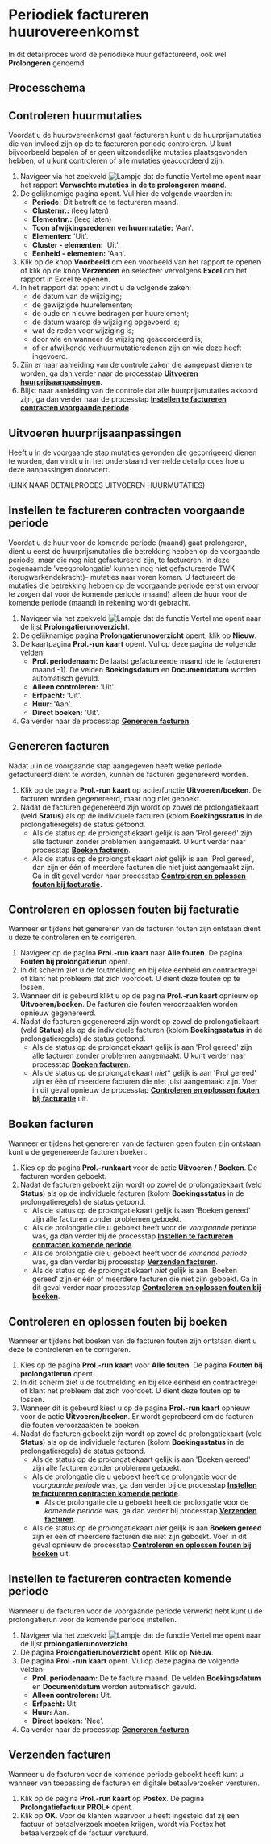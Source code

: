 # Periodiek factureren huurovereenkomst

In dit detailproces word de periodieke huur gefactureerd, ook wel **Prolongeren** genoemd.

## Processchema

## Controleren huurmutaties

Voordat u de huurovereenkomst gaat factureren kunt u de huurprijsmutaties die van invloed zijn op de te factureren periode controleren. U kunt bijvoorbeeld bepalen of er geen uitzonderlijke mutaties plaatsgevonden hebben, of u kunt controleren of alle mutaties geaccordeerd zijn.

1. Navigeer via het zoekveld ![Lampje dat de functie Vertel me opent](https://docs.microsoft.com/nl-NL/dynamics365/business-central/media/ui-search/search_small.png "Vertel me wat u wilt doen") naar het rapport **Verwachte mutaties in de te prolongeren maand**. 
2. De gelijknamige pagina opent. Vul hier de volgende waarden in:
	* **Periode:** Dit betreft de te factureren maand.
	* **Clusternr.:** (leeg laten)
	* **Elementnr.:** (leeg laten)
	* **Toon afwijkingsredenen verhuurmutatie:** 'Aan'.
	* **Elementen:** 'Uit'.
	* **Cluster - elementen:** 'Uit'.
	* **Eenheid - elementen:** 'Aan'.
3. Klik op de knop **Voorbeeld** om een voorbeeld van het rapport te openen of klik op de knop **Verzenden** en selecteer vervolgens **Excel** om het rapport in Excel te openen.
4. In het rapport dat opent vindt u de volgende zaken:
	* de datum van de wijziging;
	* de gewijzigde huurelementen;
	* de oude en nieuwe bedragen per huurelement;
	* de datum waarop de wijziging opgevoerd is;
	* wat de reden voor wijziging is;
	* door wie en wanneer de wijziging geaccordeerd is;
	* of er afwijkende verhuurmutatieredenen zijn en wie deze heeft ingevoerd.
5. Zijn er naar aanleiding van de controle zaken die aangepast dienen te worden, ga dan verder naar de processtap **[Uitvoeren huurprijsaanpassingen](#uitvoeren-huurprijsaanpassingen)**.
6. Blijkt naar aanleiding van de controle dat alle huurprijsmutaties akkoord zijn, ga dan verder naar de processtap **[Instellen te factureren contracten voorgaande periode](#instellen-te-factureren-contracten-voorgaande-periode)**.

## Uitvoeren huurprijsaanpassingen

Heeft u in de voorgaande stap mutaties gevonden die gecorrigeerd dienen te worden, dan vindt u in het onderstaand vermelde detailproces hoe u deze aanpassingen doorvoert.

(LINK NAAR DETAILPROCES UITVOEREN HUURMUTATIES)

## Instellen te factureren contracten voorgaande periode

Voordat u de huur voor de komende periode (maand) gaat prolongeren, dient u eerst de huurprijsmutaties die betrekking hebben op de voorgaande periode, maar die nog niet gefactureerd zijn, te factureren.  In deze zogenaamde 'veegprolongatie' kunnen nog niet gefactureerde TWK (terugwerkendekracht)- mutaties naar voren komen. U  factureert de mutaties die betrekking hebben op de voorgaande periode eerst om ervoor te zorgen dat voor de komende periode (maand) alleen de huur voor de komende periode (maand) in rekening wordt gebracht. 

1. Navigeer via het zoekveld ![Lampje dat de functie Vertel me opent](https://docs.microsoft.com/nl-NL/dynamics365/business-central/media/ui-search/search_small.png "Vertel me wat u wilt doen") naar de lijst **Prolongatierunoverzicht**.
2. De gelijknamige pagina **Prolongatierunoverzicht** opent; klik op **Nieuw**.
3. De kaartpagina **Prol.-run kaart** opent. Vul op deze pagina de volgende velden:
	* **Prol. periodenaam:** De laatst gefactureerde maand (de te factureren maand -1). De velden **Boekingsdatum** en **Documentdatum** worden automatisch gevuld.
	* **Alleen controleren:** 'Uit'.
	* **Erfpacht:** 'Uit'.
	* **Huur:** 'Aan'.
	* **Direct boeken:** 'Uit'.
4. Ga verder naar de processtap **[Genereren facturen](#genereren-facturen)**.

## Genereren facturen

Nadat u in de voorgaande stap aangegeven heeft welke periode gefactureerd dient te worden, kunnen de facturen gegenereerd worden. 

1. Klik op de pagina **Prol.-run kaart** op actie/functie **Uitvoeren/boeken**. De facturen worden gegenereerd, maar nog niet geboekt.
2. Nadat de facturen gegenereerd zijn wordt op zowel de prolongatiekaart (veld **Status**) als op de individuele facturen (kolom **Boekingsstatus** in de prolongatieregels) de status getoond.
	* Als de status op de prolongatiekaart gelijk is aan 'Prol gereed' zijn alle facturen zonder problemen aangemaakt. U kunt verder naar processtap **[Boeken facturen](#boeken-facturen)**.
	* Als de status op de prolongatiekaart *niet* gelijk is aan 'Prol gereed', dan zijn er één of meerdere facturen die niet juist aangemaakt zijn. Ga in dit geval verder naar processtap **[Controleren en oplossen fouten bij facturatie](#controleren-en-oplossen-fouten-bij-facturatie)**.

## Controleren en oplossen fouten bij facturatie

Wanneer er tijdens het genereren van de facturen fouten zijn ontstaan dient u deze te controleren en te corrigeren. 

 1. Navigeer op de pagina **Prol.-run kaart** naar **Alle fouten**. De pagina **Fouten bij prolongatierun** opent. 
 2. In dit scherm ziet u de foutmelding en bij elke eenheid en contractregel of klant het probleem dat zich voordoet. U dient deze fouten op te lossen. 
 3. Wanneer dit is gebeurd klikt u op de pagina **Prol.-run kaart** opnieuw op **Uitvoeren/boeken**. De facturen die fouten veroorzaakten worden opnieuw gegenereerd.
 4. Nadat de facturen gegenereerd zijn wordt op zowel de prolongatiekaart (veld **Status**) als op de individuele facturen (kolom **Boekingsstatus** in de prolongatieregels) de status getoond. 
	* Als de status op de prolongatiekaart gelijk is aan 'Prol gereed' zijn alle facturen zonder problemen aangemaakt. U kunt verder naar processtap **[Boeken facturen](#boeken-facturen)**.
	* Als de status op de prolongatiekaart *niet** gelijk is aan 'Prol gereed' zijn er één of meerdere facturen die niet juist aangemaakt zijn. Voer in dit geval opnieuw de processtap **[Controleren en oplossen fouten bij facturatie](#controleren-en-oplossen-fouten-bij-facturatie)** uit. 

## Boeken facturen

Wanneer er tijdens het genereren van de facturen geen fouten zijn ontstaan kunt u de gegenereerde facturen boeken.  

1. Kies op de pagina **Prol.-runkaart** voor de actie **Uitvoeren / Boeken**. De facturen worden geboekt.
2. Nadat de facturen geboekt zijn wordt op zowel de prolongatiekaart (veld **Status**) als op de individuele facturen (kolom **Boekingsstatus** in de prolongatieregels) de status getoond. 
	* Als de status op de prolongatiekaart gelijk is aan 'Boeken gereed' zijn alle facturen zonder problemen geboekt. 
	*  Als de prolongatie die u geboekt heeft voor de *voorgaande periode* was, ga dan verder bij de processtap **[Instellen te factureren contracten komende periode](#instellen-te-factureren-contracten-komende-periode)**. 
	* Als de prolongatie die u geboekt heeft voor de *komende periode* was, ga dan verder bij processtap **[Verzenden facturen](#verzenden-facturen)**.
	* Als de status op de prolongatiekaart *niet* gelijk is aan 'Boeken gereed' zijn er één of meerdere facturen die niet zijn geboekt. Ga in dit geval verder naar processtap **[Controleren en oplossen fouten bij boeken](#controleren-en-oplossen-fouten-bij-boeken)**.

## Controleren en oplossen fouten bij boeken

Wanneer er tijdens het boeken van de facturen fouten zijn ontstaan dient u deze te controleren en te corrigeren. 

 1. Kies op de pagina **Prol.-run kaart** voor **Alle fouten**. De pagina **Fouten bij prolongatierun** opent.
 2. In dit scherm ziet u de foutmelding en bij elke eenheid en contractregel of klant het probleem dat zich voordoet. U dient deze fouten op te lossen.
 3. Wanneer dit is gebeurd kiest u op de pagina **Prol.-run kaart** opnieuw voor de actie **Uitvoeren/boeken**. Er wordt  geprobeerd om de facturen die fouten veroorzaakten te boeken.
 4. Nadat de facturen geboekt zijn wordt op zowel de prolongatiekaart (veld **Status**) als op de individuele facturen (kolom **Boekingsstatus** in de prolongatieregels) de status getoond. 
	* Als de status op de prolongatiekaart gelijk is aan 'Boeken gereed' zijn alle facturen zonder problemen geboekt. 
	*  Als de prolongatie die u geboekt heeft de prolongatie voor de *voorgaande periode* was, ga dan verder bij de processtap **[Instellen te factureren contracten komende periode](#instellen-te-factureren-contracten-komende-periode)**. 
		*  Als de prolongatie die u geboekt heeft de prolongatie voor de *komende periode* was, ga dan verder bij processtap **[Verzenden facturen](#verzenden-facturen)**.
	*  Als de status op de prolongatiekaart *niet* gelijk is aan **Boeken gereed** zijn er één of meerdere facturen die niet zijn geboekt. Voer in dit geval opnieuw de processtap **[Controleren en oplossen fouten bij boeken](#controleren-en-oplossen-fouten-bij-boeken)** uit. 

## Instellen te factureren contracten komende periode

Wanneer u de facturen voor de voorgaande periode verwerkt hebt kunt u de prolongatierun voor de komende periode instellen. 

1. Navigeer via het zoekveld ![Lampje dat de functie Vertel me opent](https://docs.microsoft.com/nl-NL/dynamics365/business-central/media/ui-search/search_small.png "Vertel me wat u wilt doen") naar de lijst **prolongatierunoverzicht**.
2. De pagina **Prolongatierunoverzicht** opent. Klik op **Nieuw**.
3. De pagina **Prol.-run kaart** opent. Vul op deze pagina de volgende velden:
	* **Prol. periodenaam:** De te facture maand. De velden **Boekingsdatum** en **Documentdatum** worden automatisch gevuld.
	* **Alleen controleren:** Uit.
	* **Erfpacht:** Uit.
	* **Huur:** Aan.
	* **Direct boeken:** 'Nee'.
4. Ga verder naar de processtap **[Genereren facturen](#genereren-facturen)**.

## Verzenden facturen

Wanneer u de facturen voor de komende periode geboekt heeft kunt u wanneer van toepassing de facturen en digitale betaalverzoeken versturen. 

1. Klik op de pagina **Prol.-run kaart** op **Postex**. De pagina **Prolongatiefactuur PROL+** opent. 
2. Klik op **OK**. Voor de klanten waarvoor u heeft ingesteld dat zij een factuur of betaalverzoek moeten krijgen, wordt via Postex het betaalverzoek of de factuur verstuurd. 


<!--stackedit_data:
eyJoaXN0b3J5IjpbNDc1NDkxMTcsLTE3MDgxNDM2MDQsMjM2Nj
c0NjEwLC0xMDc1NzY4MjgyLC0xMzA2MjEyNDAsNzY0NzMxNTks
MTQ1Mzg4MzI1OCwxODYyMTUwOTEwLC0yMTA2ODk5OTU5LC0xMz
gyMTM1MjUyLC0xODEzMzIxMjc5LC0xNDA5NTIyMiwxMDMwMTIz
NDQ1LDE4NjA2NzU5NzQsNDUzOTE3MDA4LDE0NjIzNzI2ODcsMT
c3NjYwMzg4OCwxNjY1MDM2MjUsNzg1NDYyNTE5LC0xODY5MzUz
NDE3XX0=
-->